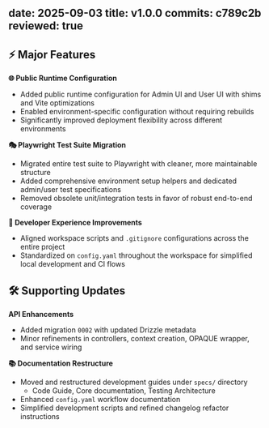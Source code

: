 date: 2025-09-03
title: v1.0.0
commits: c789c2b
reviewed: true
---

## ⚡ Major Features

**🌐 Public Runtime Configuration**
- Added public runtime configuration for Admin UI and User UI with shims and Vite optimizations
- Enabled environment-specific configuration without requiring rebuilds
- Significantly improved deployment flexibility across different environments

**🎭 Playwright Test Suite Migration**
- Migrated entire test suite to Playwright with cleaner, more maintainable structure
- Added comprehensive environment setup helpers and dedicated admin/user test specifications
- Removed obsolete unit/integration tests in favor of robust end-to-end coverage

**🔧 Developer Experience Improvements**
- Aligned workspace scripts and `.gitignore` configurations across the entire project
- Standardized on `config.yaml` throughout the workspace for simplified local development and CI flows

## 🛠️ Supporting Updates

**API Enhancements**
- Added migration `0002` with updated Drizzle metadata
- Minor refinements in controllers, context creation, OPAQUE wrapper, and service wiring

**📚 Documentation Restructure**
- Moved and restructured development guides under `specs/` directory
  - Code Guide, Core documentation, Testing Architecture
- Enhanced `config.yaml` workflow documentation  
- Simplified development scripts and refined changelog refactor instructions
